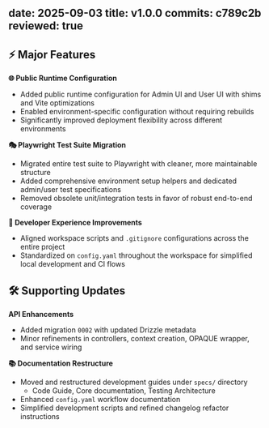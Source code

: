 date: 2025-09-03
title: v1.0.0
commits: c789c2b
reviewed: true
---

## ⚡ Major Features

**🌐 Public Runtime Configuration**
- Added public runtime configuration for Admin UI and User UI with shims and Vite optimizations
- Enabled environment-specific configuration without requiring rebuilds
- Significantly improved deployment flexibility across different environments

**🎭 Playwright Test Suite Migration**
- Migrated entire test suite to Playwright with cleaner, more maintainable structure
- Added comprehensive environment setup helpers and dedicated admin/user test specifications
- Removed obsolete unit/integration tests in favor of robust end-to-end coverage

**🔧 Developer Experience Improvements**
- Aligned workspace scripts and `.gitignore` configurations across the entire project
- Standardized on `config.yaml` throughout the workspace for simplified local development and CI flows

## 🛠️ Supporting Updates

**API Enhancements**
- Added migration `0002` with updated Drizzle metadata
- Minor refinements in controllers, context creation, OPAQUE wrapper, and service wiring

**📚 Documentation Restructure**
- Moved and restructured development guides under `specs/` directory
  - Code Guide, Core documentation, Testing Architecture
- Enhanced `config.yaml` workflow documentation  
- Simplified development scripts and refined changelog refactor instructions
